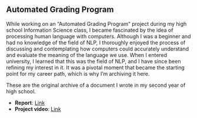 ## Automated Grading Program

While working on an “Automated Grading Program” project during my high school Information Science class, I became fascinated by the idea of processing human language with computers. Although I was a beginner and had no knowledge of the field of NLP, I thoroughly enjoyed the process of discussing and contemplating how computers could accurately understand and evaluate the meaning of the language we use. When I entered university, I learned that this was the field of NLP, and I have since been refining my interest in it. It was a pivotal moment that became the starting point for my career path, which is why I’m archiving it here.

These are the original archive of a document I wrote in my second year of high school.  
- **Report**: [Link](https://github.com/ohmyksh/hssh2019_opensourceproject)  
- **Project video**: [Link](https://www.youtube.com/watch?v=uuvztTS3jyQ)
